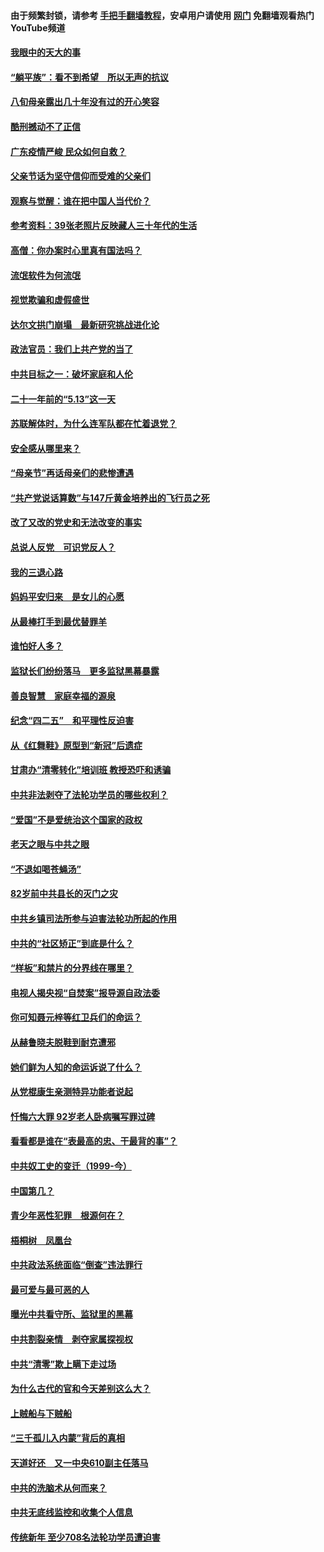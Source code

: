 #### 由于频繁封锁，请参考 [手把手翻墙教程](https://github.com/gfw-breaker/guides/wiki/)，安卓用户请使用 [网门](https://github.com/gfw-breaker/nogfw/blob/master/dl.md?t=07030701) 免翻墙观看热门YouTube频道 

#### [我眼中的天大的事](../pages/19/427619.md?t=07030701) 

#### [“躺平族”：看不到希望　所以无声的抗议](../pages/19/427464.md?t=07030701) 

#### [八旬母亲露出几十年没有过的开心笑容](../pages/19/427429.md?t=07030701) 

#### [酷刑撼动不了正信](../pages/19/427414.md?t=07030701) 

#### [广东疫情严峻 民众如何自救？](../pages/19/427311.md?t=07030701) 

#### [父亲节话为坚守信仰而受难的父亲们](../pages/19/427033.md?t=07030701) 

#### [观察与觉醒：谁在把中国人当代价？](../pages/19/426987.md?t=07030701) 

#### [参考资料：39张老照片反映藏人三十年代的生活](../pages/19/426471.md?t=07030701) 

#### [高僧：你办案时心里真有国法吗？](../pages/19/426530.md?t=07030701) 

#### [流氓软件为何流氓](../pages/19/426531.md?t=07030701) 

#### [视觉欺骗和虚假盛世](../pages/19/426443.md?t=07030701) 

#### [达尔文拱门崩塌　最新研究挑战进化论](../pages/19/426009.md?t=07030701) 

#### [政法官员：我们上共产党的当了](../pages/19/425351.md?t=07030701) 

#### [中共目标之一：破坏家庭和人伦](../pages/19/424454.md?t=07030701) 

#### [二十一年前的“5.13”这一天](../pages/19/424814.md?t=07030701) 

#### [苏联解体时，为什么连军队都在忙着退党？](../pages/19/424335.md?t=07030701) 

#### [安全感从哪里来？](../pages/19/424336.md?t=07030701) 

#### [“母亲节”再话母亲们的悲惨遭遇](../pages/19/424234.md?t=07030701) 

#### [“共产党说话算数”与147斤黄金培养出的飞行员之死](../pages/19/424115.md?t=07030701) 

#### [改了又改的党史和无法改变的事实](../pages/19/424037.md?t=07030701) 

#### [总说人反党　可识党反人？](../pages/19/423820.md?t=07030701) 

#### [我的三退心路](../pages/19/423876.md?t=07030701) 

#### [妈妈平安归来　是女儿的心愿](../pages/19/423947.md?t=07030701) 

#### [从最棒打手到最优替罪羊](../pages/19/423819.md?t=07030701) 

#### [谁怕好人多？](../pages/19/423774.md?t=07030701) 

#### [监狱长们纷纷落马　更多监狱黑幕暴露](../pages/19/423787.md?t=07030701) 

#### [善良智慧　家庭幸福的源泉](../pages/19/423632.md?t=07030701) 

#### [纪念“四二五”　和平理性反迫害](../pages/19/423660.md?t=07030701) 

#### [从《红舞鞋》原型到“新冠”后遗症](../pages/19/423509.md?t=07030701) 

#### [甘肃办“清零转化”培训班 教授恐吓和诱骗](../pages/19/423498.md?t=07030701) 

#### [中共非法剥夺了法轮功学员的哪些权利？](../pages/19/423392.md?t=07030701) 

#### [“爱国”不是爱统治这个国家的政权](../pages/19/423029.md?t=07030701) 

#### [老天之眼与中共之眼](../pages/19/423378.md?t=07030701) 

#### [“不退如喝苍蝇汤”](../pages/19/423287.md?t=07030701) 

#### [82岁前中共县长的灭门之灾](../pages/19/423055.md?t=07030701) 

#### [中共乡镇司法所参与迫害法轮功所起的作用](../pages/19/423064.md?t=07030701) 

#### [中共的“社区矫正”到底是什么？](../pages/19/422870.md?t=07030701) 

#### [“样板”和禁片的分界线在哪里？](../pages/19/422704.md?t=07030701) 

#### [电视人揭央视“自焚案”报导源自政法委](../pages/19/422770.md?t=07030701) 

#### [你可知聂元梓等红卫兵们的命运？](../pages/19/422848.md?t=07030701) 

#### [从赫鲁晓夫脱鞋到耐克遭邪](../pages/19/422826.md?t=07030701) 

#### [她们鲜为人知的命运诉说了什么？](../pages/19/422754.md?t=07030701) 

#### [从党棍康生亲测特异功能者说起](../pages/19/422657.md?t=07030701) 

#### [忏悔六大罪 92岁老人卧病嘱写罪过碑](../pages/19/422750.md?t=07030701) 

#### [看看都是谁在“表最高的忠、干最背的事”？](../pages/19/422703.md?t=07030701) 

#### [中共奴工史的变迁（1999-今）](../pages/19/422656.md?t=07030701) 

#### [中国第几？](../pages/19/422496.md?t=07030701) 

#### [青少年恶性犯罪　根源何在？](../pages/19/422449.md?t=07030701) 

#### [梧桐树　凤凰台](../pages/19/422442.md?t=07030701) 

#### [中共政法系统面临“倒查”违法罪行](../pages/19/422497.md?t=07030701) 

#### [最可爱与最可恶的人](../pages/19/422448.md?t=07030701) 

#### [曝光中共看守所、监狱里的黑幕](../pages/19/422390.md?t=07030701) 

#### [中共割裂亲情　剥夺家属探视权](../pages/19/422364.md?t=07030701) 

#### [中共“清零”欺上瞒下走过场](../pages/19/422306.md?t=07030701) 

#### [为什么古代的官和今天差别这么大？](../pages/19/422228.md?t=07030701) 

#### [上贼船与下贼船](../pages/19/422276.md?t=07030701) 

#### [“三千孤儿入内蒙”背后的真相](../pages/19/422229.md?t=07030701) 

#### [天道好还　又一中央610副主任落马](../pages/19/422155.md?t=07030701) 

#### [中共的洗脑术从何而来？](../pages/19/422154.md?t=07030701) 

#### [中共无底线监控和收集个人信息](../pages/19/422039.md?t=07030701) 

#### [传统新年 至少708名法轮功学员遭迫害](../pages/19/421946.md?t=07030701) 

